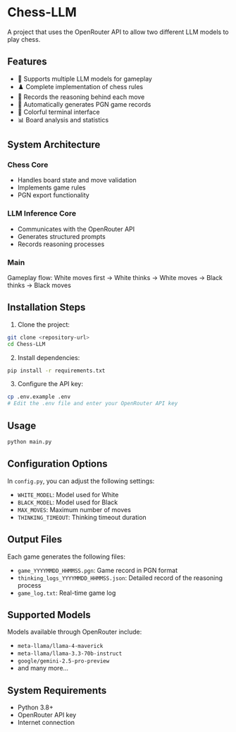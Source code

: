 # Chess-LLM

A project that uses the OpenRouter API to allow two different LLM models to play chess.

## Features

- 🤖 Supports multiple LLM models for gameplay
- ♟️ Complete implementation of chess rules
- 🧠 Records the reasoning behind each move
- 📝 Automatically generates PGN game records
- 🎨 Colorful terminal interface
- 📊 Board analysis and statistics

## System Architecture

### Chess Core
- Handles board state and move validation
- Implements game rules
- PGN export functionality

### LLM Inference Core
- Communicates with the OpenRouter API
- Generates structured prompts
- Records reasoning processes

### Main
Gameplay flow: White moves first → White thinks → White moves → Black thinks → Black moves

## Installation Steps

1. Clone the project:

```bash
git clone <repository-url>
cd Chess-LLM
```

2. Install dependencies:

```bash
pip install -r requirements.txt
```

3. Configure the API key:

```bash
cp .env.example .env
# Edit the .env file and enter your OpenRouter API key
```

## Usage

```bash
python main.py
```

## Configuration Options

In `config.py`, you can adjust the following settings:

- `WHITE_MODEL`: Model used for White
- `BLACK_MODEL`: Model used for Black
- `MAX_MOVES`: Maximum number of moves
- `THINKING_TIMEOUT`: Thinking timeout duration

## Output Files

Each game generates the following files:

- `game_YYYYMMDD_HHMMSS.pgn`: Game record in PGN format
- `thinking_logs_YYYYMMDD_HHMMSS.json`: Detailed record of the reasoning process
- `game_log.txt`: Real-time game log

## Supported Models

Models available through OpenRouter include:

- `meta-llama/llama-4-maverick`
- `meta-llama/llama-3.3-70b-instruct`
- `google/gemini-2.5-pro-preview`
- and many more...

## System Requirements

- Python 3.8+
- OpenRouter API key
- Internet connection
